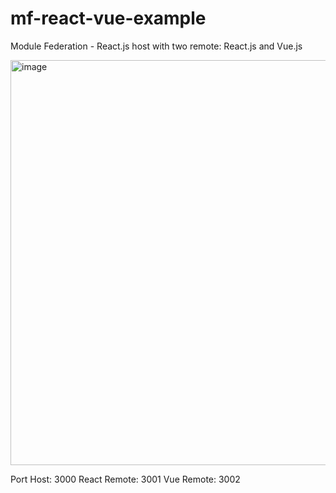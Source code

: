 # mf-react-vue-example
Module Federation - React.js host with two remote: React.js and Vue.js

<img width="1490" height="648" alt="image" src="https://github.com/user-attachments/assets/50e606fb-b8ee-4318-97f8-c4520044ac9b" />

Port
Host: 3000
React Remote: 3001
Vue Remote: 3002
